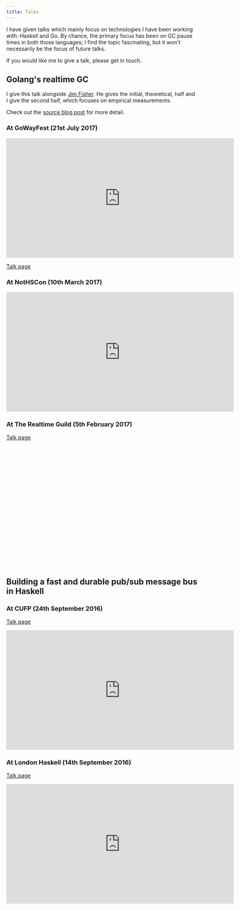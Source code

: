 ```yaml
---
title: Talks
---
```


I have given talks which mainly focus on technologies I have been working with:
Haskell and Go. By chance, the primary focus has been on GC pause times in both
those languages; I find the topic fascinating, but it won't necessarily be the
focus of future talks.

If you would like me to give a talk, please get in touch.

## Golang's realtime GC

I give this talk alongside [Jim Fisher](https://jameshfisher.github.io/). He
gives the initial, theoretical, half and I give the second half, which focuses
on empirical measurements.

Check out the [source blog
post](https://making.pusher.com/golangs-real-time-gc-in-theory-and-practice/)
for more detail.

### At GoWayFest (21st July 2017)

<iframe width="600" height="315" src="https://www.youtube.com/embed/5hNRcoH4-Lk?rel=0" frameborder="0" allowfullscreen></iframe>

[Talk page](http://goway.io/)

### At NotHSCon (10th March 2017)

<iframe width="600" height="315" src="https://www.youtube.com/embed/nckseQJ1Nlg?rel=0" frameborder="0" allowfullscreen></iframe>

### At The Realtime Guild (5th February 2017)

[Talk page](https://www.meetup.com/the-realtime-guild/events/236641668/)

<script src="https://fast.wistia.com/embed/medias/tw39f9dh29.jsonp" async></script>
<script src="https://fast.wistia.com/assets/external/E-v1.js" async></script>
<div class="wistia_embed wistia_async_tw39f9dh29 autoPlay=false" style="height:315px;width:600px">&nbsp;</div>

## Building a fast and durable pub/sub message bus in Haskell

### At CUFP (24th September 2016)

[Talk page](http://cufp.org/2016/developing-a-fast-and-durable-pub-sub-message-bus.html)

<iframe width="600" height="315" src="https://www.youtube.com/embed/ycf3LG1A8Hg?rel=0&t=105s" frameborder="0" allowfullscreen></iframe>

### At London Haskell (14th September 2016)

[Talk page](https://www.meetup.com/London-Haskell/events/233771711/)

<iframe width="600" height="315" src="https://www.youtube.com/embed/cdG29_Do0OM?rel=0" frameborder="0" allowfullscreen></iframe>
